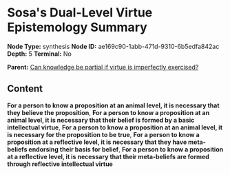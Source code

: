 # Sosa's Dual-Level Virtue Epistemology Summary

**Node Type:** synthesis
**Node ID:** ae169c90-1abb-471d-9310-6b5edfa842ac
**Depth:** 5
**Terminal:** No

**Parent:** [Can knowledge be partial if virtue is imperfectly exercised?](can-knowledge-be-partial-if-virtue-is-imperfectly-exercised-antithesis-2f991d7a-d7d0-491e-87b8-ace50ef1cfc5.md)

## Content

**For a person to know a proposition at an animal level, it is necessary that they believe the proposition**, **For a person to know a proposition at an animal level, it is necessary that their belief is formed by a basic intellectual virtue**, **For a person to know a proposition at an animal level, it is necessary for the proposition to be true**, **For a person to know a proposition at a reflective level, it is necessary that they have meta-beliefs endorsing their basis for belief**, **For a person to know a proposition at a reflective level, it is necessary that their meta-beliefs are formed through reflective intellectual virtue**
